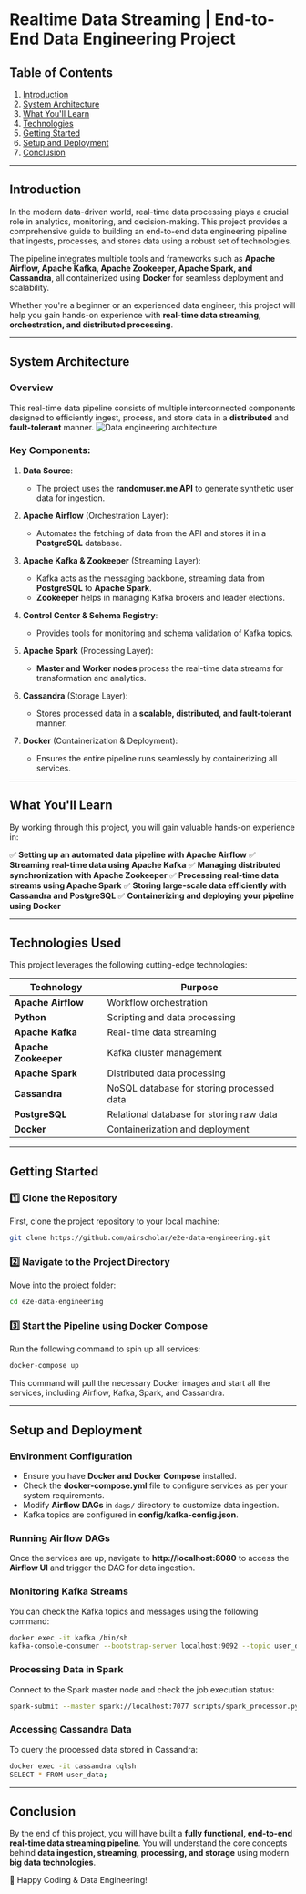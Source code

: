 # **Realtime Data Streaming | End-to-End Data Engineering Project**

## **Table of Contents**
1. [Introduction](#introduction)
2. [System Architecture](#system-architecture)
3. [What You'll Learn](#what-youll-learn)
4. [Technologies](#technologies)
5. [Getting Started](#getting-started)
6. [Setup and Deployment](#setup-and-deployment)
7. [Conclusion](#conclusion)

---

## **Introduction**

In the modern data-driven world, real-time data processing plays a crucial role in analytics, monitoring, and decision-making. This project provides a comprehensive guide to building an end-to-end data engineering pipeline that ingests, processes, and stores data using a robust set of technologies.

The pipeline integrates multiple tools and frameworks such as **Apache Airflow, Apache Kafka, Apache Zookeeper, Apache Spark, and Cassandra**, all containerized using **Docker** for seamless deployment and scalability.

Whether you're a beginner or an experienced data engineer, this project will help you gain hands-on experience with **real-time data streaming, orchestration, and distributed processing**.

---

## **System Architecture**

### **Overview**
This real-time data pipeline consists of multiple interconnected components designed to efficiently ingest, process, and store data in a **distributed** and **fault-tolerant** manner.
![Data engineering architecture](https://github.com/user-attachments/assets/6de919c4-dd96-4920-9353-67cbf9ab182d)


### **Key Components:**
1. **Data Source**:
   - The project uses the **randomuser.me API** to generate synthetic user data for ingestion.
   
2. **Apache Airflow** (Orchestration Layer):
   - Automates the fetching of data from the API and stores it in a **PostgreSQL** database.
   
3. **Apache Kafka & Zookeeper** (Streaming Layer):
   - Kafka acts as the messaging backbone, streaming data from **PostgreSQL** to **Apache Spark**.
   - **Zookeeper** helps in managing Kafka brokers and leader elections.
   
4. **Control Center & Schema Registry**:
   - Provides tools for monitoring and schema validation of Kafka topics.
   
5. **Apache Spark** (Processing Layer):
   - **Master and Worker nodes** process the real-time data streams for transformation and analytics.
   
6. **Cassandra** (Storage Layer):
   - Stores processed data in a **scalable, distributed, and fault-tolerant** manner.
   
7. **Docker** (Containerization & Deployment):
   - Ensures the entire pipeline runs seamlessly by containerizing all services.

---

## **What You'll Learn**
By working through this project, you will gain valuable hands-on experience in:

✅ **Setting up an automated data pipeline with Apache Airflow**
✅ **Streaming real-time data using Apache Kafka**
✅ **Managing distributed synchronization with Apache Zookeeper**
✅ **Processing real-time data streams using Apache Spark**
✅ **Storing large-scale data efficiently with Cassandra and PostgreSQL**
✅ **Containerizing and deploying your pipeline using Docker**

---

## **Technologies Used**
This project leverages the following cutting-edge technologies:

| Technology        | Purpose  |
|------------------|----------|
| **Apache Airflow** | Workflow orchestration |
| **Python** | Scripting and data processing |
| **Apache Kafka** | Real-time data streaming |
| **Apache Zookeeper** | Kafka cluster management |
| **Apache Spark** | Distributed data processing |
| **Cassandra** | NoSQL database for storing processed data |
| **PostgreSQL** | Relational database for storing raw data |
| **Docker** | Containerization and deployment |

---

## **Getting Started**

### **1️⃣ Clone the Repository**
First, clone the project repository to your local machine:
```bash
git clone https://github.com/airscholar/e2e-data-engineering.git
```

### **2️⃣ Navigate to the Project Directory**
Move into the project folder:
```bash
cd e2e-data-engineering
```

### **3️⃣ Start the Pipeline using Docker Compose**
Run the following command to spin up all services:
```bash
docker-compose up
```
This command will pull the necessary Docker images and start all the services, including Airflow, Kafka, Spark, and Cassandra.

---

## **Setup and Deployment**

### **Environment Configuration**
- Ensure you have **Docker and Docker Compose** installed.
- Check the **docker-compose.yml** file to configure services as per your system requirements.
- Modify **Airflow DAGs** in `dags/` directory to customize data ingestion.
- Kafka topics are configured in **config/kafka-config.json**.

### **Running Airflow DAGs**
Once the services are up, navigate to **http://localhost:8080** to access the **Airflow UI** and trigger the DAG for data ingestion.

### **Monitoring Kafka Streams**
You can check the Kafka topics and messages using the following command:
```bash
docker exec -it kafka /bin/sh
kafka-console-consumer --bootstrap-server localhost:9092 --topic user_data --from-beginning
```

### **Processing Data in Spark**
Connect to the Spark master node and check the job execution status:
```bash
spark-submit --master spark://localhost:7077 scripts/spark_processor.py
```

### **Accessing Cassandra Data**
To query the processed data stored in Cassandra:
```bash
docker exec -it cassandra cqlsh
SELECT * FROM user_data;
```

---

## **Conclusion**
By the end of this project, you will have built a **fully functional, end-to-end real-time data streaming pipeline**. You will understand the core concepts behind **data ingestion, streaming, processing, and storage** using modern **big data technologies**.



🚀 Happy Coding & Data Engineering!

